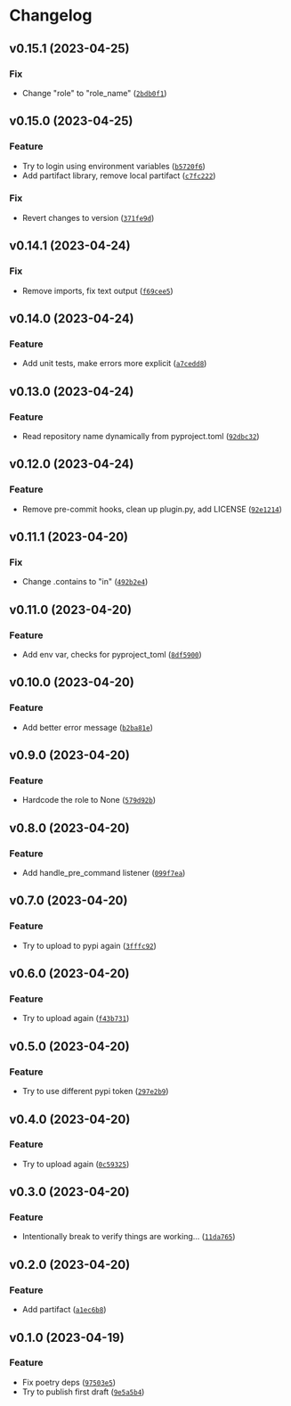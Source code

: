 # Changelog

<!--next-version-placeholder-->

## v0.15.1 (2023-04-25)
### Fix
* Change "role" to "role_name" ([`2bdb0f1`](https://github.com/timothestes/poc-poetry-partifact-plugin/commit/2bdb0f15a7a39e6307880de425b1c29a898093b4))

## v0.15.0 (2023-04-25)
### Feature
* Try to login using environment variables ([`b5720f6`](https://github.com/timothestes/poc-poetry-partifact-plugin/commit/b5720f661657a61db4344430f9fd81f08cb31d93))
* Add partifact library, remove local partifact ([`c7fc222`](https://github.com/timothestes/poc-poetry-partifact-plugin/commit/c7fc22220f7a9319d0605395e0c2b1d282987f07))

### Fix
* Revert changes to version ([`371fe9d`](https://github.com/timothestes/poc-poetry-partifact-plugin/commit/371fe9dfc621684604e30b33dd4965722152120c))

## v0.14.1 (2023-04-24)
### Fix
* Remove imports, fix text output ([`f69cee5`](https://github.com/timothestes/poc-poetry-partifact-plugin/commit/f69cee53fa413f7054d111fd475f95884feb64dd))

## v0.14.0 (2023-04-24)
### Feature
* Add unit tests, make errors more explicit ([`a7cedd8`](https://github.com/timothestes/poc-poetry-partifact-plugin/commit/a7cedd85ef98c4f6e88d799470cb2ac9aef40de5))

## v0.13.0 (2023-04-24)
### Feature
* Read repository name dynamically from pyproject.toml ([`92dbc32`](https://github.com/timothestes/poc-poetry-partifact-plugin/commit/92dbc32e181d324aae671970e717a76eda473337))

## v0.12.0 (2023-04-24)
### Feature
* Remove pre-commit hooks, clean up plugin.py, add LICENSE ([`92e1214`](https://github.com/timothestes/poc-poetry-partifact-plugin/commit/92e1214fcdc059570ab8641a6da077e631102660))

## v0.11.1 (2023-04-20)
### Fix
* Change .contains to "in" ([`492b2e4`](https://github.com/timothestes/poc-poetry-partifact-plugin/commit/492b2e416ae4da64adb7e5376d9b0e135fb4b944))

## v0.11.0 (2023-04-20)
### Feature
* Add env var, checks for pyproject_toml ([`8df5900`](https://github.com/timothestes/poc-poetry-partifact-plugin/commit/8df5900277b864d745847e5ac643bc004a10d98a))

## v0.10.0 (2023-04-20)
### Feature
* Add better error message ([`b2ba81e`](https://github.com/timothestes/poc-poetry-partifact-plugin/commit/b2ba81eac99084e2b71708d4e1a128cf5c98b688))

## v0.9.0 (2023-04-20)
### Feature
* Hardcode the role to None ([`579d92b`](https://github.com/timothestes/poc-poetry-partifact-plugin/commit/579d92b9183af05304844cf6a7a41a36dc89e329))

## v0.8.0 (2023-04-20)
### Feature
* Add handle_pre_command listener ([`099f7ea`](https://github.com/timothestes/poc-poetry-partifact-plugin/commit/099f7eac92036567962f073767e43ec5b4b8b32f))

## v0.7.0 (2023-04-20)
### Feature
* Try to upload to pypi again ([`3fffc92`](https://github.com/timothestes/poc-poetry-partifact-plugin/commit/3fffc924883b1bcc24cdbeeacc21bf322d45b891))

## v0.6.0 (2023-04-20)
### Feature
* Try to upload again ([`f43b731`](https://github.com/timothestes/poc-poetry-partifact-plugin/commit/f43b731f0c65b551c886b0f1c8d4c3f4728fddaa))

## v0.5.0 (2023-04-20)
### Feature
* Try to use different pypi token ([`297e2b9`](https://github.com/timothestes/poc-poetry-partifact-plugin/commit/297e2b9b84c8be68cc8203d821a3e50f62446dff))

## v0.4.0 (2023-04-20)
### Feature
* Try to upload again ([`0c59325`](https://github.com/timothestes/poc-poetry-partifact-plugin/commit/0c5932549565c73cbd5e67e96f3afa4203745693))

## v0.3.0 (2023-04-20)
### Feature
* Intentionally break to verify things are working... ([`11da765`](https://github.com/timothestes/poc-poetry-partifact-plugin/commit/11da7653c39c163efb4c81d9b6e051d7c92a52b3))

## v0.2.0 (2023-04-20)
### Feature
* Add partifact ([`a1ec6b8`](https://github.com/timothestes/poc-poetry-partifact-plugin/commit/a1ec6b864ac7edf03a3c51b53dfdc34c865dde3d))

## v0.1.0 (2023-04-19)
### Feature
* Fix poetry deps ([`97503e5`](https://github.com/timothestes/poc-poetry-partifact-plugin/commit/97503e51fdc813a0d1ab0fcab0f586a01e5453e7))
* Try to publish first draft ([`9e5a5b4`](https://github.com/timothestes/poc-poetry-partifact-plugin/commit/9e5a5b469955c25fbc25378f4a5a3ef9f0c8a9d3))
